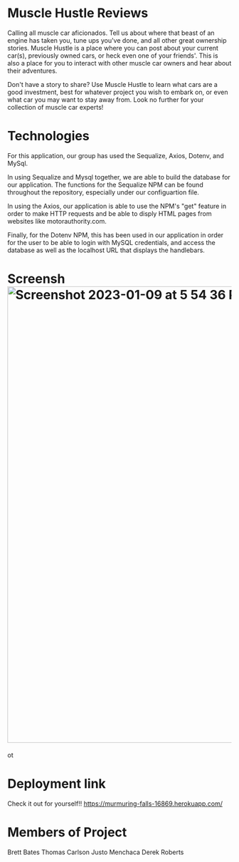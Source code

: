 # Muscle Hustle Reviews

Calling all muscle car aficionados. Tell us about where that beast of an engine has taken you, tune ups you've done, and all other great ownership stories. Muscle Hustle is a place where you can post about your current car(s), previously owned cars, or heck even one of your friends'. This is also a place for you to interact with other muscle car owners and hear about their adventures. 

Don't have a story to share? Use Muscle Hustle to learn what cars are a good investment, best for whatever project you wish to embark on, or even what car you may want to stay away from. Look no further for your collection of muscle car experts!

# Technologies

For this application, our group has used the Sequalize, Axios, Dotenv, and MySql.

In using Sequalize and Mysql together, we are able to build the database for our application. The functions for the Sequalize NPM can be found throughout the repository, especially under our configuartion file.

In using the Axios, our application is able to use the NPM's "get" feature in order to make HTTP requests and be able to disply HTML pages from websites like motorauthority.com.

Finally, for the Dotenv NPM, this has been used in our application in order for the user to be able to login with MySQL credentials, and access the database as well as the localhost URL that displays the handlebars.

# Screensh<img width="1025" alt="Screenshot 2023-01-09 at 5 54 36 PM" src="https://user-images.githubusercontent.com/110508944/211431400-047e487d-0529-41e0-b4aa-78a79dc2133f.png">
ot


# Deployment link
Check it out for yourself!!
https://murmuring-falls-16869.herokuapp.com/
# Members of Project

Brett Bates
Thomas Carlson
Justo Menchaca
Derek Roberts
